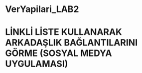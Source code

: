 # VerYapilari_LAB2

# LİNKLİ LİSTE KULLANARAK ARKADAŞLIK BAĞLANTILARINI GÖRME (SOSYAL MEDYA UYGULAMASI)
